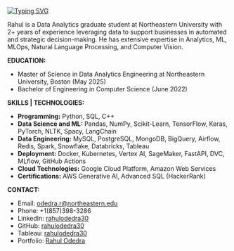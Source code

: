 [![Typing SVG](https://readme-typing-svg.demolab.com?font=Fira+Code&pause=1000&color=2ECC40&width=720&lines=%F0%9F%91%8B+%0A+Hey%2C+there%21%21+I'm+Rahul+Odedra,+Welcome+to+my+Profile%21)](https://git.io/typing-svg)

Rahul is a Data Analytics graduate student at Northeastern University with 2+ years of experience leveraging data to support businesses in automated and strategic decision-making. He has extensive expertise in Analytics, ML, MLOps, Natural Language Processing, and Computer Vision.

**EDUCATION:**  
- Master of Science in Data Analytics Engineering at Northeastern University, Boston (May 2025)
- Bachelor of Engineering in Computer Science (June 2022) <br>

**SKILLS | TECHNOLOGIES:** <br>
- **Programming:** Python, SQL, C++ <br>
- **Data Science and ML:** Pandas, NumPy, Scikit-Learn, TensorFlow, Keras, PyTorch, NLTK, Spacy, LangChain <br>
- **Data Engineering:** MySQL, PostgreSQL, MongoDB, BigQuery, Airflow, Redis, Spark, Snowflake, Databricks, Tableau <br>
- **Deployment:** Docker, Kubernetes, Vertex AI, SageMaker, FastAPI, DVC, MLflow, GitHub Actions <br>
- **Cloud Technologies:** Google Cloud Platform, Amazon Web Services <br>
- **Certifications:** AWS Generative AI, Advanced SQL (HackerRank) <br>
  
**CONTACT:**
- Email: odedra.r@northeastern.edu 
- Phone: +1(857)398-3286 
- LinkedIn: [rahulodedra30](https://www.linkedin.com/in/rahulodedra30) 
- GitHub: [rahulodedra30](https://github.com/rahulodedra30)
- Tableau: [rahulodedra30](https://public.tableau.com/app/profile/rahulodedra30)
- Portfolio: [Rahul Odedra](https://perpetual-rubidium-783.notion.site/Rahul-Odedra-0fea2577996c41f3b873407af1a1ccb4)

